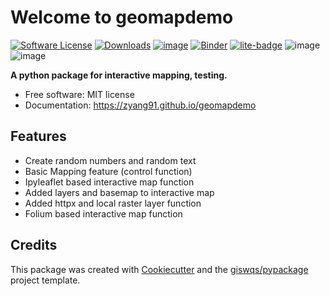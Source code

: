 # Welcome to geomapdemo


[![Software License](https://img.shields.io/badge/license-MIT-green.svg)](LICENSE)
[![Downloads](https://static.pepy.tech/badge/geomapdemo)](https://pepy.tech/project/geomapdemo)
[![image](https://img.shields.io/pypi/v/geomapdemo.svg)](https://pypi.python.org/pypi/geomapdemo)
[![Binder](https://mybinder.org/badge_logo.svg)](https://mybinder.org/v2/gh/zyang91/geomapdemo/HEAD)
[![lite-badge](https://jupyterlite.rtfd.io/en/latest/_static/badge.svg)](https://zyang91.github.io/geomapdemo-jupyter-lite/)
![image](https://github.com/zyang91/geomapdemo/workflows/docs/badge.svg)
![image](https://github.com/zyang91/geomapdemo/workflows/build/badge.svg)


**A python package for interactive mapping, testing.**


-   Free software: MIT license
- Documentation: https://zyang91.github.io/geomapdemo
    

## Features

-   Create random numbers and random text
-   Basic Mapping feature (control function)
-   Ipyleaflet based interactive map function
-   Added layers and basemap to interactive map
-   Added httpx and local raster layer function
-   Folium based interactive map function

## Credits

This package was created with [Cookiecutter](https://github.com/cookiecutter/cookiecutter) and the [giswqs/pypackage](https://github.com/giswqs/pypackage) project template.
